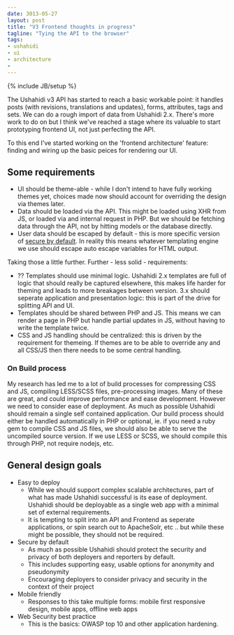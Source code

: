 ```yaml
---
date: 3013-05-27
layout: post
title: "V3 Frontend thoughts in progress"
tagline: "Tying the API to the browser"
tags:
- ushahidi
- ui
- architecture
- 
---
```

{% include JB/setup %}

The Ushahidi v3 API has started to reach a basic workable point: it handles posts (with revisions, translations and updates), forms, attributes, tags and sets. We can do a rough import of data from Ushahidi 2.x. There's more work to do on but I think we've reached a stage where its valuable to start prototyping frontend UI, not just perfecting the API.

To this end I've started working on the 'frontend architecture' feature: finding and wiring up the basic peices for rendering our UI.

## Some requirements

* UI should be theme-able - while I don't intend to have fully working themes yet, choices made now should account for overriding the design via themes later.
* Data should be loaded via the API. This might be loaded using XHR from JS, or loaded via and internal request in PHP. But we should be fetching data through the API, not by hitting models or the database directly.
* User data should be escaped by default - this is more specific version of [secure by default](http://en.wikipedia.org/wiki/Secure_by_default). In reality this means whatever templating engine we use should escape auto escape variables for HTML output.

Taking those a little further. Further - less solid - requirements:

* ?? Templates should use minimal logic. Ushahidi 2.x templates are full of logic that should really be captured elsewhere, this makes life harder for theming and leads to more breakages between version. 3.x should seperate application and presentation logic: this is part of the drive for splitting API and UI.
* Templates should be shared between PHP and JS. This means we can render a page in PHP but handle partial updates in JS, without having to write the template twice.
* CSS and JS handling should be centralized: this is driven by the requirement for themeing. If themes are to be able to override any and all CSS/JS then there needs to be some central handling.

### On Build process

My research has led me to a lot of build processes for compressing CSS and JS, compiling LESS/SCSS files, pre-processing images. Many of these are great, and could improve performance and ease development. However we need to consider ease of deployment. As much as possible Ushahidi should remain a single self contained application. Our build process should either be handled automatically in PHP or optional, ie. if you need a ruby gem to compile CSS and JS files, we should also be able to serve the uncompiled source version. If we use LESS or SCSS, we should compile this through PHP, not require nodejs, etc.

## General design goals

* Easy to deploy
	* While we should support complex scalable architectures, part of what has made Ushahidi successful is its ease of deployment. Ushahidi should be deployable as a single web app with a minimal set of external requirements.
	* It is tempting to split into an API and Frontend as seperate applications, or spin search out to ApacheSolr, etc .. but while these might be possible, they should not be required. 
* Secure by default
	* As much as possible Ushahidi should protect the security and privacy of both deployers and reporters by default.
	* This includes supporting easy, usable options for anonymity and pseudonymity
	* Encouraging deployers to consider privacy and security in the context of their project  
* Mobile friendly
	* Responses to this take multiple forms: mobile first responsive design, mobile apps, offline web apps
* Web Security best practice
	* This is the basics: OWASP top 10 and other application hardening.
